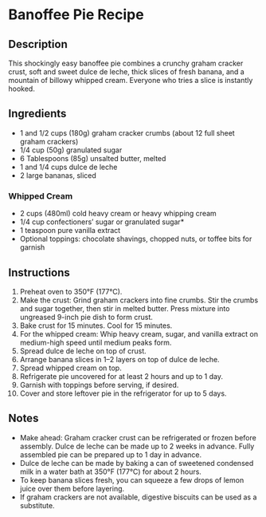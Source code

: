 # Banoffee Pie Recipe

## Description
This shockingly easy banoffee pie combines a crunchy graham cracker crust, soft and sweet dulce de leche, thick slices of fresh banana, and a mountain of billowy whipped cream. Everyone who tries a slice is instantly hooked.

## Ingredients
- 1 and 1/2 cups (180g) graham cracker crumbs (about 12 full sheet graham crackers)
- 1/4 cup (50g) granulated sugar
- 6 Tablespoons (85g) unsalted butter, melted
- 1 and 1/4 cups dulce de leche
- 2 large bananas, sliced

### Whipped Cream
- 2 cups (480ml) cold heavy cream or heavy whipping cream
- 1/4 cup confectioners’ sugar or granulated sugar*
- 1 teaspoon pure vanilla extract
- Optional toppings: chocolate shavings, chopped nuts, or toffee bits for garnish

## Instructions
1. Preheat oven to 350°F (177°C).
2. Make the crust: Grind graham crackers into fine crumbs. Stir the crumbs and sugar together, then stir in melted butter. Press mixture into ungreased 9-inch pie dish to form crust.
3. Bake crust for 15 minutes. Cool for 15 minutes.
4. For the whipped cream: Whip heavy cream, sugar, and vanilla extract on medium-high speed until medium peaks form.
5. Spread dulce de leche on top of crust.
6. Arrange banana slices in 1–2 layers on top of dulce de leche.
7. Spread whipped cream on top.
8. Refrigerate pie uncovered for at least 2 hours and up to 1 day.
9. Garnish with toppings before serving, if desired.
10. Cover and store leftover pie in the refrigerator for up to 5 days.

## Notes
- Make ahead: Graham cracker crust can be refrigerated or frozen before assembly. Dulce de leche can be made up to 2 weeks in advance. Fully assembled pie can be prepared up to 1 day in advance.
- Dulce de leche can be made by baking a can of sweetened condensed milk in a water bath at 350°F (177°C) for about 2 hours.
- To keep banana slices fresh, you can squeeze a few drops of lemon juice over them before layering.
- If graham crackers are not available, digestive biscuits can be used as a substitute.
